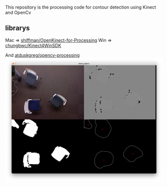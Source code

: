 This repository is the processing code for contour detection using Kinect and OpenCv


## librarys
Mac => [shiffman/OpenKinect-for-Processing](https://github.com/shiffman/OpenKinect-for-Processing)
Win => [chungbwc/Kinect4WinSDK](https://github.com/chungbwc/Kinect4WinSDK)

And [atduskgreg/opencv-processing](https://github.com/atduskgreg/opencv-processing)
![screen_capture](img/screen_capture.png)
